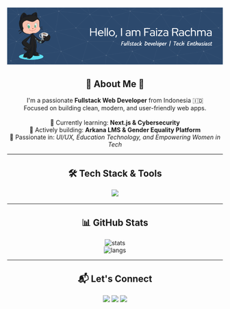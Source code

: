 <!-- Header Gambar -->
<p align="center">
  <img src="Img/github-header-image.png" alt="header" />
</p>

<!-- Perkenalan Singkat -->
<h2 align="center">💫 About Me 💫</h2>

<p align="center">
  I'm a passionate <strong>Fullstack Web Developer</strong> from Indonesia 🇮🇩<br>
  Focused on building clean, modern, and user-friendly web apps.<br><br>
  🌱 Currently learning: <strong>Next.js & Cybersecurity</strong> <br>
  💼 Actively building: <strong>Arkana LMS & Gender Equality Platform</strong><br>
  🎯 Passionate in: <em>UI/UX, Education Technology, and Empowering Women in Tech</em><br>
</p>

---

<!-- Skill Diagram -->
<h2 align="center">🛠️ Tech Stack & Tools</h2>

<p align="center">
  <img src="https://skillicons.dev/icons?i=html,css,js,php,laravel,react,tailwind,bootstrap,mysql,git,github,vscode" />
</p>

---

<!-- GitHub Stats -->
<h2 align="center">📊 GitHub Stats</h2>

<p align="center">
  <img src="https://github-readme-stats.vercel.app/api?username=faizarachma&show_icons=true&theme=tokyonight" alt="stats" />
  <br />
  <img src="https://github-readme-stats.vercel.app/api/top-langs/?username=faizarachma&layout=compact&theme=tokyonight" alt="langs" />
</p>

---

<!-- Badges Kontak -->
<h2 align="center">📬 Let's Connect</h2>

<p align="center">
  <a href="https://www.linkedin.com/in/faizarachma/"><img src="https://img.shields.io/badge/LinkedIn-blue?logo=linkedin&logoColor=white" /></a>
  <a href="mailto:faizarachma@gmail.com"><img src="https://img.shields.io/badge/Email-D14836?logo=gmail&logoColor=white" /></a>
  <a href="https://github.com/faizarachma"><img src="https://img.shields.io/badge/GitHub-181717?logo=github&logoColor=white" /></a>
</p>
